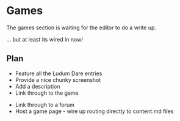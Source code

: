 Games
========

The games section is waiting for the editor to do a write up.

... but at least its wired in now!

Plan
----

+ Feature all the Ludum Dare entries
+ Provide a nice chunky screenshot 
+ Add a description
+ Link through to the game
- Link through to a forum
- Host a game page - wire up routing directly to content.md files
